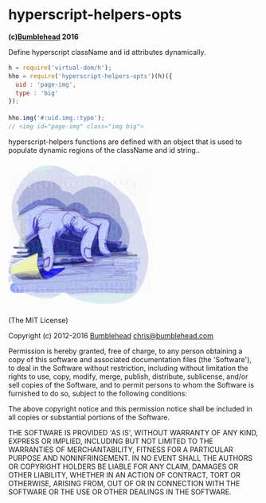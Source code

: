 hyperscript-helpers-opts
========================
**(c)[Bumblehead][0] 2016**

Define hyperscript className and id attributes dynamically.

```javascript
h = require('virtual-dom/h');
hho = require('hyperscript-helpers-opts')(h)({
  uid : 'page-img',
  type : 'big'
});
  
hho.img('#:uid.img.:type');
// <img id="page-img" class="img big">
```

hyperscript-helpers functions are defined with an object that is used to populate dynamic regions of the className and id string..


[0]: http://www.bumblehead.com                            "bumblehead"

![scrounge](https://github.com/iambumblehead/scroungejs/raw/master/img/hand.png)

(The MIT License)

Copyright (c) 2012-2016 [Bumblehead][0] <chris@bumblehead.com>

Permission is hereby granted, free of charge, to any person obtaining a copy of this software and associated documentation files (the 'Software'), to deal in the Software without restriction, including without limitation the rights to use, copy, modify, merge, publish, distribute, sublicense, and/or sell copies of the Software, and to permit persons to whom the Software is furnished to do so, subject to the following conditions:

The above copyright notice and this permission notice shall be included in all copies or substantial portions of the Software.

THE SOFTWARE IS PROVIDED 'AS IS', WITHOUT WARRANTY OF ANY KIND, EXPRESS OR IMPLIED, INCLUDING BUT NOT LIMITED TO THE WARRANTIES OF MERCHANTABILITY, FITNESS FOR A PARTICULAR PURPOSE AND NONINFRINGEMENT. IN NO EVENT SHALL THE AUTHORS OR COPYRIGHT HOLDERS BE LIABLE FOR ANY CLAIM, DAMAGES OR OTHER LIABILITY, WHETHER IN AN ACTION OF CONTRACT, TORT OR OTHERWISE, ARISING FROM, OUT OF OR IN CONNECTION WITH THE SOFTWARE OR THE USE OR OTHER DEALINGS IN THE SOFTWARE.
